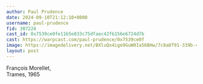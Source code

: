 ```yaml
---
author: Paul Prudence
date: 2024-09-10T21:12:10+0000
username: paul-prudence
fid: 307224
cast_id: 0x7539ce0fe11b5e833c75dfaec42fb156e6724d7b
cast: https://warpcast.com/paul-prudence/0x7539ce0f
image: https://imagedelivery.net/BXluQx4ige9GuW0Ia56BHw/7c8a8f91-339b-44e7-b08a-89c315eeeb00/original
layout: post
---
```

François Morellet,   
Trames, 1965  

<img src='https://imagedelivery.net/BXluQx4ige9GuW0Ia56BHw/7c8a8f91-339b-44e7-b08a-89c315eeeb00/original' alt='' referrerpolicy='no-referrer'/>